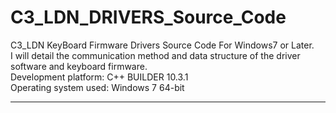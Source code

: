 # C3_LDN_DRIVERS_Source_Code
C3_LDN KeyBoard Firmware Drivers Source Code For Windows7 or Later.<br>
I will detail the communication method and data structure of the driver software and keyboard firmware.<br>
Development platform: C++ BUILDER 10.3.1<br>
Operating system used: Windows 7 64-bit<br>
****

